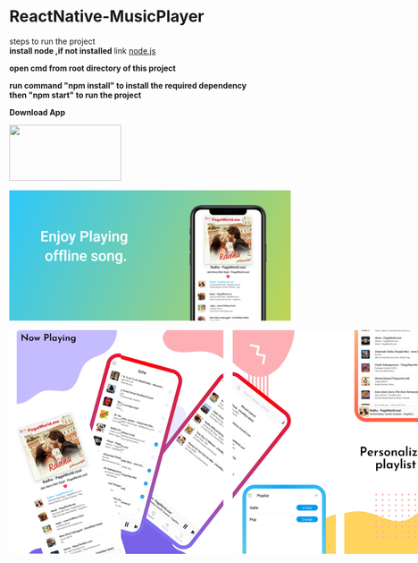 # ReactNative-MusicPlayer



steps to run the project</br>
<b> install node ,if not installed </b> link <a href="https://nodejs.org/en/">node.js</a></br>

<b> open cmd from root directory of this project</b></br>



<b> run command "npm install" to install the required dependency</b></br>
<b> then "npm start" to run the project</b>








 <b style="margin-top:-20px">Download App</b>
<div style="width:100%;height:250;"> 
  <a href="https://play.google.com/store/apps/details?id=com.vion"> <img src="https://john-darke.co.uk/wp-content/uploads/2018/10/DOWNLOAD-PLAYSTORE-21.png.renditions.extra-small.png" width="200px" height="100px"/></a></div>
  
  ![](screenshots/image1.png)
  
  
<div style="display:flex;width:auto;height:auto;">
 <img src="screenshots/img1.png" width="200px" height="400px"/>
  <img src="screenshots/img2.png" width="200px" height="400px"/>
  <img src="screenshots/img3.png" width="200px" height="400px"/>
  <img src="screenshots/img4.png" width="200px" height="400px"/>
  <img src="screenshots/img5.png" width="200px" height="400px"/>
   
    
  <div>
    
    
  
    



